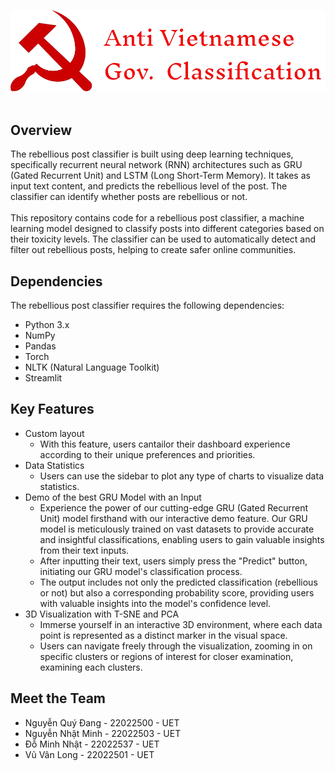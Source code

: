 ![screenshot](./demo/resource/logo3.png)
<br></br>

## Overview
The rebellious post classifier is built using deep learning techniques, specifically recurrent neural network (RNN) architectures such as GRU (Gated Recurrent Unit) and LSTM (Long Short-Term Memory). It takes as input text content, and predicts the rebellious level of the post. The classifier can identify whether posts are rebellious or not.
<br></br>
This repository contains code for a rebellious post classifier, a machine learning model designed to classify posts into different categories based on their toxicity levels. The classifier can be used to automatically detect and filter out rebellious posts, helping to create safer online communities.

## Dependencies
The rebellious post classifier requires the following dependencies:
- Python 3.x
- NumPy
- Pandas
- Torch
- NLTK (Natural Language Toolkit)
- Streamlit

## Key Features
* Custom layout
  - With this feature, users cantailor their dashboard experience according to their unique preferences and priorities.
* Data Statistics
  - Users can use the sidebar to plot any type of charts to visualize data statistics.
* Demo of the best GRU Model with an Input
  - Experience the power of our cutting-edge GRU (Gated Recurrent Unit) model firsthand with our interactive demo feature. Our GRU model is meticulously trained on vast datasets to provide accurate and insightful classifications, enabling users to gain valuable insights from their text inputs.
  - After inputting their text, users simply press the "Predict" button, initiating our GRU model's classification process.
  - The output includes not only the predicted classification (rebellious or not) but also a corresponding probability score, providing users with valuable insights into the model's confidence level.
* 3D Visualization with T-SNE and PCA 
  - Immerse yourself in an interactive 3D environment, where each data point is represented as a distinct marker in the visual space.
  - Users can navigate freely through the visualization, zooming in on specific clusters or regions of interest for closer examination, examining each clusters.


## Meet the Team
- Nguyễn Quý Đang - 22022500 - UET
- Nguyễn Nhật Minh - 22022503 - UET
- Đỗ Minh Nhật - 22022537 - UET
- Vũ Vân Long - 22022501 - UET
